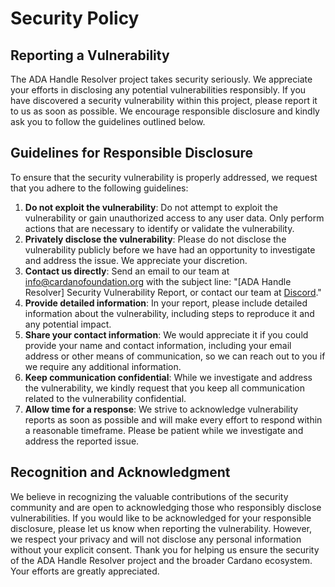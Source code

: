 # Security Policy

## Reporting a Vulnerability

The ADA Handle Resolver project takes security seriously. We appreciate your efforts in disclosing any potential vulnerabilities responsibly.
If you have discovered a security vulnerability within this project, please report it to us as soon as possible. We encourage responsible disclosure and kindly ask you to follow the guidelines outlined below.

## Guidelines for Responsible Disclosure

To ensure that the security vulnerability is properly addressed, we request that you adhere to the following guidelines:

1. **Do not exploit the vulnerability**: Do not attempt to exploit the vulnerability or gain unauthorized access to any user data. Only perform actions that are necessary to identify or validate the vulnerability.
2. **Privately disclose the vulnerability**: Please do not disclose the vulnerability publicly before we have had an opportunity to investigate and address the issue. We appreciate your discretion.
3. **Contact us directly**: Send an email to our team at info@cardanofoundation.org with the subject line: "[ADA Handle Resolver] Security Vulnerability Report, or contact our team at [Discord](https://discord.gg/4WVNHgQ7bP)."
4. **Provide detailed information**: In your report, please include detailed information about the vulnerability, including steps to reproduce it and any potential impact.
5. **Share your contact information**: We would appreciate it if you could provide your name and contact information, including your email address or other means of communication, so we can reach out to you if we require any additional information.
6. **Keep communication confidential**: While we investigate and address the vulnerability, we kindly request that you keep all communication related to the vulnerability confidential.
7. **Allow time for a response**: We strive to acknowledge vulnerability reports as soon as possible and will make every effort to respond within a reasonable timeframe. Please be patient while we investigate and address the reported issue.

## Recognition and Acknowledgment

We believe in recognizing the valuable contributions of the security community and are open to acknowledging those who responsibly disclose vulnerabilities. If you would like to be acknowledged for your responsible disclosure, please let us know when reporting the vulnerability. However, we respect your privacy and will not disclose any personal information without your explicit consent.
Thank you for helping us ensure the security of the ADA Handle Resolver project and the broader Cardano ecosystem. Your efforts are greatly appreciated.
